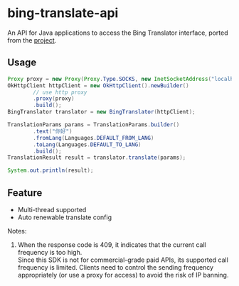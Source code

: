 # bing-translate-api

An API for Java applications to access the Bing Translator interface, ported from the [project](https://github.com/plainheart/bing-translate-api).

## Usage
```java
Proxy proxy = new Proxy(Proxy.Type.SOCKS, new InetSocketAddress("localhost", 1080));
OkHttpClient httpClient = new OkHttpClient().newBuilder()
        // use http proxy
        .proxy(proxy)
        .build();
BingTranslator translator = new BingTranslator(httpClient);

TranslationParams params = TranslationParams.builder()
        .text("你好")
        .fromLang(Languages.DEFAULT_FROM_LANG)
        .toLang(Languages.DEFAULT_TO_LANG)
        .build();
TranslationResult result = translator.translate(params);

System.out.println(result);
```

## Feature
- Multi-thread supported
- Auto renewable translate config

Notes:
1. When the response code is 409, it indicates that the current call frequency is too high.  
   Since this SDK is not for commercial-grade paid APIs, its supported call frequency is limited. Clients need to control the sending frequency appropriately (or use a proxy for access) to avoid the risk of IP banning.
